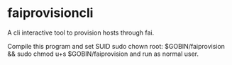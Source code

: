 # faiprovisioncli
A cli interactive tool to provision hosts through fai.

Compile this program and set SUID 
sudo chown root: $GOBIN/faiprovision && sudo chmod u+s $GOBIN/faiprovision
and run as normal user. 
